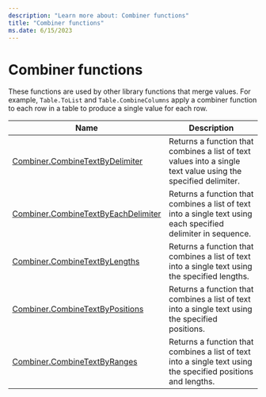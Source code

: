 ```yaml
---
description: "Learn more about: Combiner functions"
title: "Combiner functions"
ms.date: 6/15/2023
---
```

# Combiner functions

These functions are used by other library functions that merge values. For example, `Table.ToList` and `Table.CombineColumns` apply a combiner function to each row in a table to produce a single value for each row.

|Name|Description|
|------------|---------------|
|[Combiner.CombineTextByDelimiter](combiner-combinetextbydelimiter.md)|Returns a function that combines a list of text values into a single text value using the specified delimiter.|
|[Combiner.CombineTextByEachDelimiter](combiner-combinetextbyeachdelimiter.md)|Returns a function that combines a list of text into a single text using each specified delimiter in sequence.|
|[Combiner.CombineTextByLengths](combiner-combinetextbylengths.md)|Returns a function that combines a list of text into a single text using the specified lengths.|
|[Combiner.CombineTextByPositions](combiner-combinetextbypositions.md)|Returns a function that combines a list of text into a single text using the specified positions.|
|[Combiner.CombineTextByRanges](combiner-combinetextbyranges.md)|Returns a function that combines a list of text into a single text using the specified positions and lengths.|

